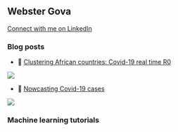 ## Webster Gova
[Connect with me on LinkedIn](https://www.linkedin.com/in/webstergova/)

### Blog posts
- 💬 [Clustering African countries: Covid-19 real time R0](https://medium.com/@webster_gova/why-you-should-cluster-covid-19-cases-in-africa-e3cfd7de7087)
<img src="https://miro.medium.com/max/625/0*2a95vpQkbMnili-y">

- 🔭 [Nowcasting Covid-19 cases](https://medium.com/@webster_gova/nowcasting-beyond-covid-19-visualisations-cf687882f313)
<img src="https://miro.medium.com/max/700/0*hk1faR5Aagf-Asei"> 

### Machine learning tutorials

